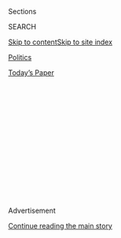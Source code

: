 <div id="app">

<div>

<div>

<div>

<div class="NYTAppHideMasthead css-1q2w90k e1suatyy0">

<div class="section css-ui9rw0 e1suatyy2">

<div class="css-eph4ug er09x8g0">

<div class="css-6n7j50">

</div>

<span class="css-1dv1kvn">Sections</span>

<div class="css-10488qs">

<span class="css-1dv1kvn">SEARCH</span>

</div>

[Skip to content](#site-content)[Skip to site
index](#site-index)

</div>

<div id="masthead-section-label" class="css-1wr3we4 eaxe0e00">

[Politics](https://www.nytimes3xbfgragh.onion/section/politics)

</div>

<div class="css-10698na e1huz5gh0">

</div>

</div>

<div id="masthead-bar-one" class="section hasLinks css-15hmgas e1csuq9d3">

<div class="css-uqyvli e1csuq9d0">

</div>

<div class="css-1uqjmks e1csuq9d1">

</div>

<div class="css-9e9ivx">

[](https://myaccount.nytimes3xbfgragh.onion/auth/login?response_type=cookie&client_id=vi)

</div>

<div class="css-1bvtpon e1csuq9d2">

[Today’s
Paper](https://www.nytimes3xbfgragh.onion/section/todayspaper)

</div>

</div>

</div>

</div>

<div data-aria-hidden="false">

<div id="site-content" data-role="main">

<div>

<div class="css-1aor85t" style="opacity:0.000000001;z-index:-1;visibility:hidden">

<div class="css-1hqnpie">

<div class="css-epjblv">

<span class="css-17xtcya">[Politics](/section/politics)</span><span class="css-x15j1o">|</span><span class="css-fwqvlz">Popular
Chinese-Made Drone Is Found to Have Security
Weakness</span>

</div>

<div class="css-k008qs">

<div class="css-1iwv8en">

<span class="css-18z7m18"></span>

<div>

</div>

</div>

<span class="css-1n6z4y">https://nyti.ms/2ZT3Pgx</span>

<div class="css-1705lsu">

<div class="css-4xjgmj">

<div class="css-4skfbu" data-role="toolbar" data-aria-label="Social Media Share buttons, Save button, and Comments Panel with current comment count" data-testid="share-tools">

  - 
  - 
  - 
  - 
    
    <div class="css-6n7j50">
    
    </div>

  - 
  - 

</div>

</div>

</div>

</div>

</div>

</div>

<div id="NYT_TOP_BANNER_REGION" class="css-13pd83m">

</div>

<div id="top-wrapper" class="css-1sy8kpn">

<div id="top-slug" class="css-l9onyx">

Advertisement

</div>

[Continue reading the main
story](#after-top)

<div class="ad top-wrapper" style="text-align:center;height:100%;display:block;min-height:250px">

<div id="top" class="place-ad" data-position="top" data-size-key="top">

</div>

</div>

<div id="after-top">

</div>

</div>

<div>

<div id="sponsor-wrapper" class="css-1hyfx7x">

<div id="sponsor-slug" class="css-19vbshk">

Supported by

</div>

[Continue reading the main
story](#after-sponsor)

<div id="sponsor" class="ad sponsor-wrapper" style="text-align:center;height:100%;display:block">

</div>

<div id="after-sponsor">

</div>

</div>

<div class="css-186x18t">

</div>

<div class="css-1vkm6nb ehdk2mb0">

# Popular Chinese-Made Drone Is Found to Have Security Weakness

</div>

Researchers found a potential vulnerability in an app that helps power
the drones, highlighting U.S. officials’ concerns that Beijing could get
access to information about
Americans.

<div class="css-79elbk" data-testid="photoviewer-wrapper">

<div class="css-z3e15g" data-testid="photoviewer-wrapper-hidden">

</div>

<div class="css-1a48zt4 ehw59r15" data-testid="photoviewer-children">

![<span class="css-16f3y1r e13ogyst0" data-aria-hidden="true">Researchers
found a vulnerability in an android app that controls drones made by
China-based Da Jiang
Innovations.</span><span class="css-cnj6d5 e1z0qqy90" itemprop="copyrightHolder"><span class="css-1ly73wi e1tej78p0">Credit...</span><span><span>Fred
Dufour/Agence France-Presse — Getty
Images</span></span></span>](https://static01.graylady3jvrrxbe.onion/images/2020/07/22/us/politics/22dc-drone/merlin_163640748_0360d3cd-0619-48a3-9d9a-3aba62be7222-articleLarge.jpg?quality=75&auto=webp&disable=upscale)

</div>

</div>

<div class="css-18e8msd">

<div class="css-vp77d3 epjyd6m0">

<div class="css-1baulvz">

By [<span class="css-1baulvz" itemprop="name">Paul
Mozur</span>](https://www.nytimes3xbfgragh.onion/by/paul-mozur),
[<span class="css-1baulvz" itemprop="name">Julian E.
Barnes</span>](https://www.nytimes3xbfgragh.onion/by/julian-e-barnes)
and <span class="css-1baulvz last-byline" itemprop="name">Aaron
Krolik</span>

</div>

</div>

  - 
    
    <div class="css-ld3wwf e16638kd2">
    
    July 23,
    2020
    
    </div>

  - 
    
    <div class="css-4xjgmj">
    
    <div class="css-d8bdto" data-role="toolbar" data-aria-label="Social Media Share buttons, Save button, and Comments Panel with current comment count" data-testid="share-tools">
    
      - 
      - 
      - 
      - 
        
        <div class="css-6n7j50">
        
        </div>
    
      - 
      - 
    
    </div>
    
    </div>

</div>

<div class="css-mdjrty">

[阅读简体中文版](https://cn.nytimes3xbfgragh.onion/usa/20200724/dji-drones-security-vulnerability/ "Read in Simplified Chinese")[阅读简体中文版](https://cn.nytimes3xbfgragh.onion/usa/20200724/dji-drones-security-vulnerability/ "Read in Simplified Chinese")

</div>

</div>

<div class="section meteredContent css-1r7ky0e" name="articleBody" itemprop="articleBody">

<div class="css-1fanzo5 StoryBodyCompanionColumn">

<div class="css-53u6y8">

Cybersecurity researchers revealed on Thursday a newfound vulnerability
in an app that controls the world’s most popular consumer drones,
threatening to intensify the growing tensions between China and the
United States.

In two reports, the researchers contended that an app on Google’s
Android operating system that powers drones made by China-based Da Jiang
Innovations, or DJI, collects large amounts of personal information that
could be exploited by the Beijing government. Hundreds of thousands of
customers across the world use the app to pilot their rotor-powered,
camera-mounted aircraft.

The world’s largest maker of commercial drones, DJI has found itself
increasingly in the cross hairs of the United States government, as have
other successful Chinese companies. The Pentagon has banned the use of
its drones, and in January [the Interior
Department](https://www.nytimes3xbfgragh.onion/2020/01/29/technology/interior-chinese-drones.html)
decided to continue grounding its fleet of the company’s drones over
security fears. DJI said the decision was about politics, not software
vulnerabilities.

For months, U.S. government officials have stepped up warnings about the
Chinese government’s potentially exploiting weaknesses in tech products
to force companies there to give up information about American users.
Chinese companies must comply with any government request to turn over
data, according to American officials.

</div>

</div>

<div class="css-1fanzo5 StoryBodyCompanionColumn">

<div class="css-53u6y8">

“Every Chinese technology company is required by Chinese law to provide
information they obtain, or information stored on their networks, to
Chinese authorities if requested to do so,” said William R. Evanina,
director of the National Counterintelligence and Security Center. “All
Americans should be concerned that their images, biometrics, locational
and other data stored on Chinese apps must be turned over to China’s
state security apparatus.”

The drone vulnerability, said American officials, is the kind of
security hole that worries Washington.

The security research firms that documented
it,[Synacktiv,](https://www.synacktiv.com/en/publications/dji-android-go-4-application-security-analysis.html)
based in France, [and
GRIMM,](https://blog.grimm-co.com/2020/07/dji-privacy-analysis-validation.html)located
outside Washington, found that the app not only collected information
from phones but that DJI can also update it without Google reviewing the
changes before they are passed on to consumers. That could violate
Google’s Android developer terms of service.

The changes are also difficult for users to review, the researchers
said, and even when the app appears to be closed, it awaits instructions
from afar, they found.

“The phone has access to everything the drone is doing, but the
information we are talking about is phone information,” said Tiphaine
Romand-Latapie, a Synacktiv engineer. “We don’t see why DJI would need
that data.”

</div>

</div>

<div class="css-1fanzo5 StoryBodyCompanionColumn">

<div class="css-53u6y8">

Ms. Romand-Latapie acknowledged that the security vulnerability did not
amount to a backdoor, or a flaw that allowed hackers into a phone.

DJI says its app forces updates on users to stop hobbyists who try to
hack the app to circumvent government-imposed restrictions on where and
how high drone can fly.

“This safety feature in the Android version of one of our recreational
flight control apps blocks anyone from trying to use a hacked version to
override our safety features, such as altitude limits and geofencing,”
Brendan Schulman, a DJI spokesman, said in a statement. “If a hacked
version is detected, users are prompted to download the official version
from our website.” He added that the feature was not present in software
used by governments and companies.

Neither [Synacktiv](https://www.synacktiv.com/en) nor
[GRIMM](https://www.grimm-co.com/) disclose their clients, but both have
done work for aerospace companies and drone manufacturers that could
potentially compete with DJI.

A Google spokesman said the company was looking into the claims in the
new reports. Synacktiv did not find the same vulnerability in the drone
maker’s iPhone application. Apple’s App Store is available in China.

“This research is a good reminder that organizations need to pay
attention to the risks associated with the various technologies they’re
using for operations,” said Christopher Krebs, director of the
Cybersecurity and Infrastructure Security Agency.

Some of the privacy concerns about the drones are common across many
applications that scrape far more information than consumers may
realize. But other potential vulnerabilities outlined by the researchers
come from attempts to straddle the radically different internet
environments in China, where the government can demand user data with
near impunity, and in other places, like the United States, where
broader legal protections exist.

</div>

</div>

<div class="css-1fanzo5 StoryBodyCompanionColumn">

<div class="css-53u6y8">

For instance, DJI’s direct link to the Android app was most likely
designed as a workaround for Chinese policies that block Google in
China, forcing companies to send Android app updates themselves. App
makers in China must rely on a chaotic and competitive clutch of
websites and app stores to get their products to the consumer. Under
such limitations, updates are not easy, and some companies craft
software that can be upgraded directly when needed.

Much of the technical data that the app collects fits with Chinese
government surveillance practices, which require phones and drones to be
linked to a user’s identity.

Such features look more like vulnerabilities in places like the United
States. And with U.S.-China ties at their lowest in decades, Washington
has taken an increasingly dim view of such issues, assuming that if
Beijing can exploit a flaw in technology, it eventually will.

An icon of Chinese innovation, as well as a longtime security concern in
the United States, DJI has struggled to allay worries about the safety
of its drones, which shoot movies, guard power plants, count wildlife
and assist military and the police. For years, it has responded
repeatedly to reports of vulnerabilities with patches and has worked
closely with the U. S. government to quash other fears.

Still, security researchers with Synacktiv said the pattern of problems
in DJI’s code and its quickly implemented fixes, which suggested that
the company was already aware of some of the problems but had not fixed
them, were also reason for concern.

“It is the mix of all of that which has made us suspicious,” said Ms.
Romand-Latapie. “It makes the application quite dangerous for the user
if they are not aware of what the application is capable of doing.”

Synacktiv did not identify any malicious uploads but simply raised the
prospect that the drone app could be used that way.

</div>

</div>

<div class="css-1fanzo5 StoryBodyCompanionColumn">

<div class="css-53u6y8">

A New York Times analysis of the software confirmed the functionality.
An attempt to update the app directly from DJI’s servers delivered a
message indicating that the phone The Times used “did not meet the
qualifications for an update package.”

While the federal government has largely stopped using Chinese-made
drones, state and local governments continue to use them, though they
have the option of using a professional version of the app that has
additional security measures.

Lin Qiqing contributed research.

</div>

</div>

</div>

<div>

</div>

<div>

</div>

<div>

</div>

<div>

<div id="bottom-wrapper" class="css-1ede5it">

<div id="bottom-slug" class="css-l9onyx">

Advertisement

</div>

[Continue reading the main
story](#after-bottom)

<div id="bottom" class="ad bottom-wrapper" style="text-align:center;height:100%;display:block;min-height:90px">

</div>

<div id="after-bottom">

</div>

</div>

</div>

</div>

</div>

## Site Index

<div>

</div>

## Site Information Navigation

  - [© <span>2020</span> <span>The New York Times
    Company</span>](https://help.nytimes3xbfgragh.onion/hc/en-us/articles/115014792127-Copyright-notice)

<!-- end list -->

  - [NYTCo](https://www.nytco.com/)
  - [Contact
    Us](https://help.nytimes3xbfgragh.onion/hc/en-us/articles/115015385887-Contact-Us)
  - [Work with us](https://www.nytco.com/careers/)
  - [Advertise](https://nytmediakit.com/)
  - [T Brand Studio](http://www.tbrandstudio.com/)
  - [Your Ad
    Choices](https://www.nytimes3xbfgragh.onion/privacy/cookie-policy#how-do-i-manage-trackers)
  - [Privacy](https://www.nytimes3xbfgragh.onion/privacy)
  - [Terms of
    Service](https://help.nytimes3xbfgragh.onion/hc/en-us/articles/115014893428-Terms-of-service)
  - [Terms of
    Sale](https://help.nytimes3xbfgragh.onion/hc/en-us/articles/115014893968-Terms-of-sale)
  - [Site
    Map](https://spiderbites.nytimes3xbfgragh.onion)
  - [Help](https://help.nytimes3xbfgragh.onion/hc/en-us)
  - [Subscriptions](https://www.nytimes3xbfgragh.onion/subscription?campaignId=37WXW)

</div>

</div>

</div>

</div>
